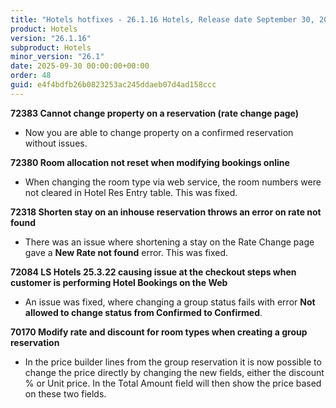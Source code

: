 ```yaml
---
title: "Hotels hotfixes - 26.1.16 Hotels, Release date September 30, 2025 - Hotfixes"
product: Hotels
version: "26.1.16"
subproduct: Hotels
minor_version: "26.1"
date: 2025-09-30 00:00:00+00:00
order: 48
guid: e4f4bdfb26b0823253ac245ddaeb07d4ad158ccc
---
```


<strong>72383 Cannot change property on a reservation (rate change page)</strong>
<ul><li>Now you are able to change property on a confirmed reservation without issues.</li></ul>
<strong>72380 Room allocation not reset when modifying bookings online</strong>
<ul><li>When changing the room type via web service, the room numbers were not cleared in Hotel Res Entry table. This was fixed. </li></ul>
<strong>72318 Shorten stay on an inhouse reservation throws an error on rate not found</strong>
<ul><li>There was an issue where shortening a stay on the Rate Change page gave  a <b>New Rate not found</b> error. This was fixed.</li></ul>
<strong>72084 LS Hotels 25.3.22 causing issue at the checkout steps when customer is performing Hotel Bookings on the Web</strong>
<ul><li>An issue was fixed, where changing a group status fails with error <b>Not allowed to change status from Confirmed to Confirmed</b>.</li></ul>
<strong>70170 Modify rate and discount for room types when creating a group reservation</strong>
<ul><li>In the price builder lines from the group reservation it is now possible to change the price directly by changing the new fields, either the discount % or Unit price. In the Total Amount field will then show the price based on these two fields.</li></ul>
